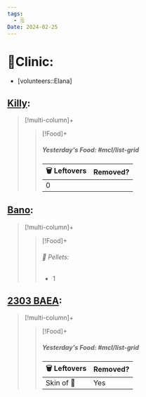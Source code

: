 ```yaml
---
tags:
  - 🗒️
Date: 2024-02-25
---
```


# 🏥Clinic:
- [volunteers::Elana]

## [Killy](../RARE%20Birds/Ed%20Birds/Killy.md):
> [!multi-column]+
>
>> [!Food]+
>> ##### Yesterday's Food: #mcl/list-grid
>> |🗑️ Leftovers| Removed?
>> |---|---|
>>|0|

## [Bano](../RARE%20Birds/Ed%20Birds/Bano.md):
> [!multi-column]+
>
>> [!Food]+
>>###### 💩 Pellets:
>>- 1

## [2303 BAEA](../RARE%20Birds/2303%20BAEA.md):
> [!multi-column]+
>
>> [!Food]+
>> ##### Yesterday's Food: #mcl/list-grid
>> |🗑️ Leftovers| Removed?
>> |---|---|
>>|Skin of 🐀|Yes

